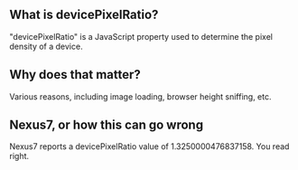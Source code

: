 What is devicePixelRatio?
-------------------------
"devicePixelRatio" is a JavaScript property used to determine the pixel density of a device.

Why does that matter?
---------------------
Various reasons, including image loading, browser height sniffing, etc.

Nexus7, or how this can go wrong
--------------------------------
Nexus7 reports a devicePixelRatio value of 1.3250000476837158. You read right.
